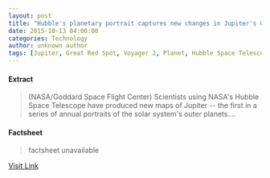 ```yaml
---
layout: post
title: "Hubble's planetary portrait captures new changes in Jupiter's Great Red Spot"
date: 2015-10-13 04:00:00
categories: Technology
author: unknown author
tags: [Jupiter, Great Red Spot, Voyager 2, Planet, Hubble Space Telescope, NASA, Planetary science, Planemos, Astronomical objects, Substellar objects, Bodies of the Solar System, Physical sciences, Space science, Planets, Solar System, Outer space, Astronomy]
---
```



#### Extract
>(NASA/Goddard Space Flight Center) Scientists using NASA's Hubble Space Telescope have produced new maps of Jupiter -- the first in a series of annual portraits of the solar system's outer planets....

#### Factsheet
>factsheet unavailable

[Visit Link](http://www.eurekalert.org/pub_releases/2015-10/nsfc-hpp101315.php)


